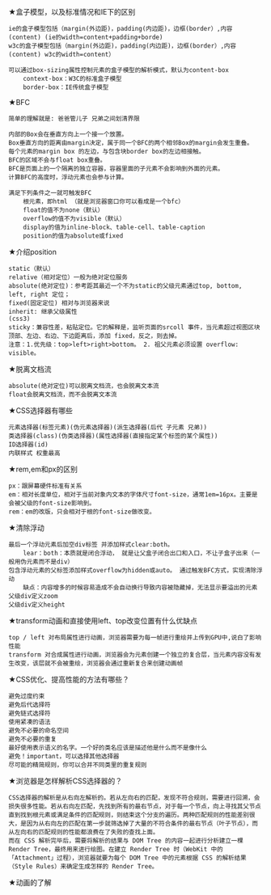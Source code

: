 ★盒子模型，以及标准情况和IE下的区别

    ie的盒子模型包括（margin(外边距)，padding(内边距)，边框(border）,内容(content) (ie的width=content+padding+borde)
    w3c的盒子模型包括（margin(外边距)，padding(内边距)，边框(border）,内容(content) w3c的width=content）

    可以通过box-sizing属性控制元素的盒子模型的解析模式，默认为content-box
        context-box：W3C的标准盒子模型
        border-box：IE传统盒子模型

★BFC

    简单的理解就是: 爸爸管儿子 兄弟之间划清界限

    内部的Box会在垂直方向上一个接一个放置。
    Box垂直方向的距离由margin决定，属于同一个BFC的两个相邻Box的margin会发生重叠。
    每个元素的margin box 的左边，与包含块border box的左边相接触。
    BFC的区域不会与float box重叠。
    BFC是页面上的一个隔离的独立容器，容器里面的子元素不会影响到外面的元素。
    计算BFC的高度时，浮动元素也会参与计算。

    满足下列条件之一就可触发BFC
        根元素，即html （就是浏览器窗口你可以看成是一个bfc）
        float的值不为none（默认）
        overflow的值不为visible（默认）
        display的值为inline-block、table-cell、table-caption
        position的值为absolute或fixed

★介绍position

    static（默认）
    relative（相对定位）一般为绝对定位服务
    absolute(绝对定位)：参考距其最近一个不为static的父级元素通过top, bottom, left, right 定位；
    fixed(固定定位) 相对与浏览器来说
    inherit: 继承父级属性
    (css3)
    sticky：兼容性差，粘贴定位。它的解释是，监听页面的srcoll 事件，当元素超过视图区块顶部、左边、右边、下边距离后，添加 fixed，反之，则去掉。
    注意：1.优先级：top>left>right>bottom。 2. 祖父元素必须设置 overflow: visible。

★脱离文档流

    absolute(绝对定位)可以脱离文档流，也会脱离文本流
    float会脱离文档流，而不会脱离文本流

★CSS选择器有哪些

    元素选择器(标签元素)(伪元素选择器)(派生选择器(后代 子元素 兄弟))
    类选择器(class)(伪类选择器)(属性选择器(直接指定某个标签的某个属性))
    ID选择器(id)
    内联样式 权重最高

★rem,em和px的区别

    px：跟屏幕硬件标准有关系
    em：相对长度单位，相对于当前对象内文本的字体尺寸font-size，通常1em=16px。主要是会被父级的font-size影响到。
    rem：em的改版，只会相对于根的font-size做改变。

★清除浮动

    最后一个浮动元素后加空div标签 并添加样式clear:both。
        lear：both：本质就是闭合浮动， 就是让父盒子闭合出口和入口，不让子盒子出来（一般用伪元素而不是div）
    包含浮动元素的父标签添加样式overflow为hidden或auto。 通过触发BFC方式，实现清除浮动
        缺点：内容增多的时候容易造成不会自动换行导致内容被隐藏掉，无法显示要溢出的元素
    父级div定义zoom
    父级div定义height


★transform动画和直接使用left、top改变位置有什么优缺点

    top / left 对布局属性进行动画，浏览器需要为每一帧进行重绘并上传到GPU中,说白了影响性能
    transform 对合成属性进行动画，浏览器会为元素创建一个独立的复合层，当元素内容没有发生改变，该层就不会被重绘，浏览器会通过重新复合来创建动画帧

★CSS优化、提高性能的方法有哪些？

    避免过度约束
    避免后代选择符
    避免链式选择符
    使用紧凑的语法
    避免不必要的命名空间
    避免不必要的重复
    最好使用表示语义的名字。一个好的类名应该是描述他是什么而不是像什么
    避免！important，可以选择其他选择器
    尽可能的精简规则，你可以合并不同类里的重复规则

★浏览器是怎样解析CSS选择器的？

    CSS选择器的解析是从右向左解析的。若从左向右的匹配，发现不符合规则，需要进行回溯，会损失很多性能。若从右向左匹配，先找到所有的最右节点，对于每一个节点，向上寻找其父节点直到找到根元素或满足条件的匹配规则，则结束这个分支的遍历。两种匹配规则的性能差别很大，是因为从右向左的匹配在第一步就筛选掉了大量的不符合条件的最右节点（叶子节点），而从左向右的匹配规则的性能都浪费在了失败的查找上面。
    而在 CSS 解析完毕后，需要将解析的结果与 DOM Tree 的内容一起进行分析建立一棵 Render Tree，最终用来进行绘图。在建立 Render Tree 时（WebKit 中的「Attachment」过程），浏览器就要为每个 DOM Tree 中的元素根据 CSS 的解析结果（Style Rules）来确定生成怎样的 Render Tree。

★动画的了解